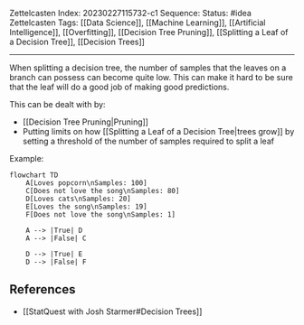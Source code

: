 Zettelcasten Index: 20230227115732-c1
Sequence:
Status: #idea
Zettelcasten Tags:  [[Data Science]], [[Machine Learning]], [[Artificial Intelligence]], [[Overfitting]], [[Decision Tree Pruning]], [[Splitting a Leaf of a Decision Tree]], [[Decision Trees]]

---

When splitting a decision tree, the number of samples that the leaves on a branch can possess can become quite low. This can make it hard to be sure that the leaf will do a good job of making good predictions.

This can be dealt with by:
- [[Decision Tree Pruning|Pruning]]
- Putting limits on how [[Splitting a Leaf of a Decision Tree|trees grow]] by setting a threshold of the number of samples required to split a leaf

Example:

```mermaid
flowchart TD
    A[Loves popcorn\nSamples: 100]
    C[Does not love the song\nSamples: 80]
    D[Loves cats\nSamples: 20]
    E[Loves the song\nSamples: 19]
    F[Does not love the song\nSamples: 1]

    A --> |True| D
    A --> |False| C

    D --> |True| E
    D --> |False| F
```

## References
- [[StatQuest with Josh Starmer#Decision Trees]]